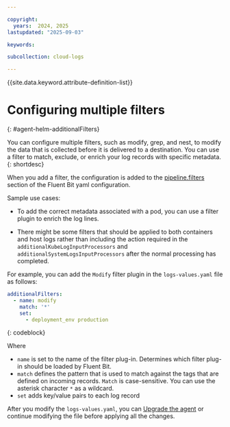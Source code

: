 ```yaml
---

copyright:
  years:  2024, 2025
lastupdated: "2025-09-03"

keywords:

subcollection: cloud-logs

---
```


{{site.data.keyword.attribute-definition-list}}


# Configuring multiple filters
{: #agent-helm-additionalFilters}


You can configure multiple filters, such as modify, grep, and nest, to modify the data that is collected before it is delivered to a destination. You can use a filter to match, exclude, or enrich your log records with specific metadata.
{: shortdesc}

When you add a filter, the configuration is added to the [pipeline.filters](https://docs.fluentbit.io/manual/administration/configuring-fluent-bit/yaml/pipeline-section) section of the Fluent Bit yaml configuration.


Sample use cases:
- To add the correct metadata associated with a pod, you can use a filter plugin to enrich the log lines.

- There might be some filters that should be applied to both containers and host logs rather than including the action required in the `additionalKubeLogInputProcessors` and `additionalSystemLogsInputProcessors` after the normal processing has completed.

For example, you can add the `Modify` filter plugin in the `logs-values.yaml` file as follows:

```yaml
additionalFilters:
  - name: modify
    match: '*'
    set:
      - deployment_env production
```
{: codeblock}

Where
- `name` is set to the name of the filter plug-in. Determines which filter plug-in should be loaded by Fluent Bit.
- `match` defines the pattern that is used to match against the tags that are defined on incoming records. `Match` is case-sensitive. You can use the asterisk character `*` as a wildcard.
- `set` adds key/value pairs to each log record


After you modify the `logs-values.yaml`, you can [Upgrade the agent](/docs/cloud-logs?topic=cloud-logs-agent-helm-update) or continue modifying the file before applying all the changes.
